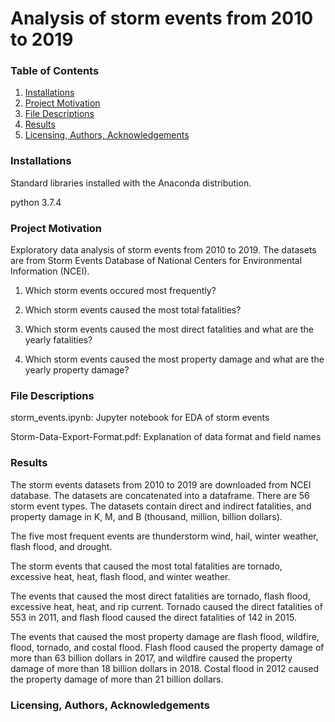 # Analysis of storm events from 2010 to 2019
### Table of Contents
1. [Installations](#installations)
2. [Project Motivation](#project_motivation)
3. [File Descriptions](#file_descriptions)
4. [Results](#results)
5. [Licensing, Authors, Acknowledgements](#licensing)

### Installations<a name="installations"></a>
Standard libraries installed with the Anaconda distribution.

python 3.7.4

### Project Motivation<a name="project_motivation"></a>
Exploratory data analysis of storm events from 2010 to 2019.
The datasets are from Storm Events Database of National Centers for Environmental Information (NCEI).

1. Which storm events occured most frequently?

2. Which storm events caused the most total fatalities?

3. Which storm events caused the most direct fatalities and what are the yearly fatalities? 

4. Which storm events caused the most property damage and what are the yearly property damage? 

### File Descriptions<a name="file_descriptions"></a>
storm_events.ipynb: Jupyter notebook for EDA of storm events

Storm-Data-Export-Format.pdf: Explanation of data format and field names

### Results<a name="results"></a>
The storm events datasets from 2010 to 2019 are downloaded from NCEI database. 
The datasets are concatenated into a dataframe.
There are 56 storm event types. 
The datasets contain direct and indirect fatalities, and property damage in K, M, and B (thousand, million, billion dollars).

The five most frequent events are thunderstorm wind, hail, winter weather, flash flood, and drought.

The storm events that caused the most total fatalities are tornado, excessive heat, heat, flash flood, and winter weather. 

The events that caused the most direct fatalities are tornado, flash flood, excessive heat, heat, and rip current. 
Tornado caused the direct fatalities of 553 in 2011, and flash flood caused the direct fatalities of 142 in 2015.

The events that caused the most property damage are flash flood, wildfire, flood, tornado, and costal flood. 
Flash flood caused the property damage of more than 63 billion dollars in 2017, and wildfire caused the property damage of more than 18 billion dollars in 2018. Costal flood in 2012 caused the property damage of more than 21 billion dollars.

### Licensing, Authors, Acknowledgements<a name="licensing"></a>
